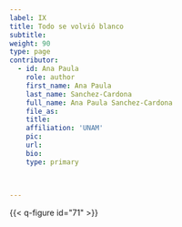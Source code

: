 ```yaml
---
label: IX
title: Todo se volvió blanco
subtitle: 
weight: 90
type: page
contributor:
  - id: Ana Paula
    role: author
    first_name: Ana Paula
    last_name: Sanchez-Cardona
    full_name: Ana Paula Sanchez-Cardona
    file_as: 
    title: 
    affiliation: 'UNAM'
    pic:
    url:
    bio:
    type: primary
   

    
---
```


{{< q-figure id="71" >}}

